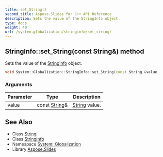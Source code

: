 ```yaml
---
title: set_String()
second_title: Aspose.Slides for C++ API Reference
description: Sets the value of the StringInfo object.
type: docs
weight: 40
url: /system.globalization/stringinfo/set_string/
---
```

## StringInfo::set_String(const String\&) method


Sets the value of the [StringInfo](../) object.

```cpp
void System::Globalization::StringInfo::set_String(const String &value)
```


### Arguments

| Parameter | Type | Description |
| --- | --- | --- |
| value | const [String](../../../system/string/)\& | [String](../../../system/string/) value. |

## See Also

* Class [String](../../../system/string/)
* Class [StringInfo](../)
* Namespace [System::Globalization](../../)
* Library [Aspose.Slides](../../../)